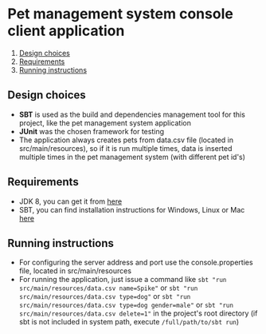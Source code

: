 # Pet management system console client application

<ol>
    <li><a href="#design">Design choices</a></li>
    <li><a href="#requirements">Requirements</a></li>
    <li><a href="#instructions">Running instructions</a></li>
</ol>

**<a name="design"><h2>Design choices</h2></a>**
<ul>
    <li><b>SBT</b> is used as the build and dependencies management tool for this project, like the pet management system application</li>
    <li><b>JUnit</b> was the chosen framework for testing</li>
    <li>The application always creates pets from data.csv file (located in src/main/resources), so if it is run multiple times, data is inserted multiple times in the pet management system (with different pet id's) </li>
</ul>

**<a name="requirements"><h2>Requirements</h2></a>**
<ul>
    <li>JDK 8, you can get it from <a href="http://www.oracle.com/technetwork/java/javase/downloads/jdk8-downloads-2133151.html" target="_blank">here</a></li>
    <li>SBT, you can find installation instructions for Windows, Linux or Mac <a href="http://www.scala-sbt.org/0.13/docs/Setup.html" target="_blank">here</a></li>
</ul>

**<a name="instructions"><h2>Running instructions</h2></a>**
<ul>
    <li>For configuring the server address and port use the console.properties file, located in src/main/resources</li>
    <li>For running the application, just issue a command like <code>sbt "run src/main/resources/data.csv name=Spike"</code> or <code>sbt "run src/main/resources/data.csv type=dog"</code> or <code>sbt "run src/main/resources/data.csv type=dog gender=male"</code> or <code>sbt "run src/main/resources/data.csv delete=1"</code> in the project's root directory (if sbt is not included in system path, execute <code>/full/path/to/sbt run</code>)</li>
</ul>
